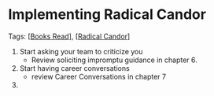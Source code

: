 # Implementing Radical Candor

Tags: [[Books Read]], [[Radical Candor]]


1. Start asking your team to criticize you
   - Review soliciting impromptu guidance in chapter 6.
1. Start having career conversations
   - review Career Conversations in chapter 7
1.

[//begin]: # "Autogenerated link references for markdown compatibility"
[Books Read]: books-read "Books Read"
[Radical Candor]: radical-candor "Radical Candor"
[//end]: # "Autogenerated link references"